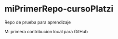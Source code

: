 # miPrimerRepo-cursoPlatzi
Repo de prueba para aprendizaje

Mi primera contribucion local para GitHub
